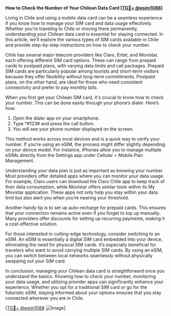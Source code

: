 **How to Check the Number of Your Chilean Data Card [[TG💪+ @esim1088](https://t.me/s/esim1088)]**

Living in Chile and using a mobile data card can be a seamless experience if you know how to manage your SIM card and data usage effectively. Whether you're traveling to Chile or moving there permanently, understanding your Chilean data card is essential for staying connected. In this article, we’ll explore the various types of SIM cards available in Chile and provide step-by-step instructions on how to check your number.

Chile has several major telecom providers like Claro, Entel, and Movistar, each offering different SIM card options. These can range from prepaid cards to postpaid plans, with varying data limits and call packages. Prepaid SIM cards are particularly popular among tourists and short-term visitors because they offer flexibility without long-term commitments. Postpaid plans, on the other hand, are ideal for those who need consistent connectivity and prefer to pay monthly bills.

When you first get your Chilean SIM card, it's crucial to know how to check your number. This can be done easily through your phone’s dialer. Here’s how:

1. Open the dialer app on your smartphone.
2. Type *#123# and press the call button.
3. You will see your phone number displayed on the screen.

This method works across most devices and is a quick way to verify your number. If you’re using an eSIM, the process might differ slightly depending on your device model. For instance, iPhones allow you to manage multiple eSIMs directly from the Settings app under Cellular > Mobile Plan Management.

Understanding your data plan is just as important as knowing your number. Most providers offer detailed apps where you can monitor your data usage. For example, Claro users can download the Claro Chile app to keep track of their data consumption, while Movistar offers similar tools within its My Movistar application. These apps not only help you stay within your data limit but also alert you when you’re nearing your threshold.

Another handy tip is to set up auto-recharge for prepaid cards. This ensures that your connection remains active even if you forget to top up manually. Many providers offer discounts for setting up recurring payments, making it a cost-effective solution.

For those interested in cutting-edge technology, consider switching to an eSIM. An eSIM is essentially a digital SIM card embedded into your device, eliminating the need for physical SIM cards. It’s especially beneficial for travelers who want to avoid carrying multiple SIM cards. By using an eSIM, you can switch between local networks seamlessly without physically swapping out your SIM card.

In conclusion, managing your Chilean data card is straightforward once you understand the basics. Knowing how to check your number, monitoring your data usage, and utilizing provider apps can significantly enhance your experience. Whether you opt for a traditional SIM card or go for the futuristic eSIM, staying informed about your options ensures that you stay connected wherever you are in Chile.

[[TG💪+ @esim1088](https://t.me/s/esim1088) ![Image](https://i.postimg.cc/Y0z9fWf4/image.png)]